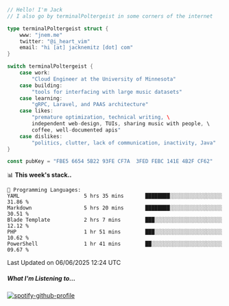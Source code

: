```go
// Hello! I'm Jack
// I also go by terminalPoltergeist in some corners of the internet

type terminalPoltergeist struct {
    www: "jnem.me"
    twitter: "@i_heart_vim"
    email: "hi [at] jacknemitz [dot] com"
}

switch terminalPoltergeist {
    case work:
        "Cloud Engineer at the University of Minnesota"
    case building:
        "tools for interfacing with large music datasets"
    case learning:
        "gRPC, Laravel, and PAAS architecture"
    case likes:
        "premature optimization, technical writing, \
        independent web-design, TUIs, sharing music with people, \
        coffee, well-documented apis"
    case dislikes:
        "politics, clutter, lack of communication, inactivity, Java"
}

const pubKey = "FBE5 6654 5B22 93FE CF7A  3FED FEBC 141E 4B2F CF62"
```

<!--START_SECTION:waka-->
📊 **This week's stack..** 

```text
💬 Programming Languages: 
YAML                     5 hrs 35 mins       ████████░░░░░░░░░░░░░░░░░   31.86 % 
Markdown                 5 hrs 20 mins       ████████░░░░░░░░░░░░░░░░░   30.51 % 
Blade Template           2 hrs 7 mins        ███░░░░░░░░░░░░░░░░░░░░░░   12.12 % 
PHP                      1 hr 51 mins        ███░░░░░░░░░░░░░░░░░░░░░░   10.62 % 
PowerShell               1 hr 41 mins        ██░░░░░░░░░░░░░░░░░░░░░░░   09.67 % 
```


 Last Updated on 06/06/2025 12:24 UTC
<!--END_SECTION:waka-->

##### What I'm Listening to...

[![spotify-github-profile](https://jnem.me/listening-item?maxAge=2592000)](https://jnem.me/listening)
